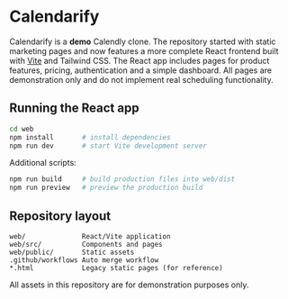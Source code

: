 # Calendarify

Calendarify is a **demo** Calendly clone. The repository started with static
marketing pages and now features a more complete React frontend built with
[Vite](https://vitejs.dev/) and Tailwind CSS. The React app includes pages for
product features, pricing, authentication and a simple dashboard. All pages are
demonstration only and do not implement real scheduling functionality.

## Running the React app

```bash
cd web
npm install       # install dependencies
npm run dev       # start Vite development server
```

Additional scripts:

```bash
npm run build     # build production files into web/dist
npm run preview   # preview the production build
```

## Repository layout

```
web/              React/Vite application
web/src/          Components and pages
web/public/       Static assets
.github/workflows Auto merge workflow
*.html            Legacy static pages (for reference)
```

All assets in this repository are for demonstration purposes only.
